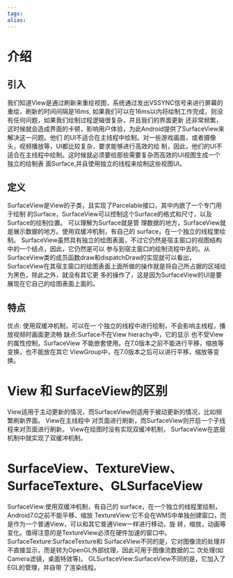 ```yaml
---
tags: 
alias:
---
```

# 介绍
## 引入
我们知道View是通过刷新来重绘视图，系统通过发出VSSYNC信号来进行屏幕的重绘，刷新的时间间隔是16ms, 如果我们可以在16ms以内将绘制工作完成，则没有任何问题，如果我们绘制过程逻辑很复杂，并且我们的界面更新 还非常频繁，这时候就会造成界面的卡顿，影响用户体验，为此Android提供了SurfaceView来解决这一问题。他们 的UI不适合在主线程中绘制。对一些游戏画面，或者摄像头，视频播放等，UI都比较复杂，要求能够进行高效的绘 制，因此，他们的UI不适合在主线程中绘制。这时候就必须要给那些需要复杂而高效的UI视图生成一个独立的绘制表 面Surface,并且使用独立的线程来绘制这些视图UI。
## 定义
SurfaceView是View的子类，且实现了Parcelable接口，其中内嵌了一个专门用于绘制 的Surface，SurfaceView可以控制这个Surface的格式和尺寸，以及Surface的绘制位置。
可以理解为Surface就是管 理数据的地方，SurfaceView就是展示数据的地方。使用双缓冲机制，有自己的 surface，在一个独立的线程里绘 制。 
SurfaceView虽然具有独立的绘图表面，不过它仍然是宿主窗口的视图结构中的一个结点，因此，它仍然是可以 参与到宿主窗口的绘制流程中去的。从SurfaceView类的成员函数draw和dispatchDraw的实现就可以看出， SurfaceView在其宿主窗口的绘图表面上面所做的操作就是将自己所占据的区域绘为黑色，除此之外，就没有其它更 多的操作了，这是因为SurfaceView的UI是要展现在它自己的绘图表面上面的。 
## 特点
优点: 使用双缓冲机制，可以在一 个独立的线程中进行绘制，不会影响主线程，播放视频时画面更流畅 
缺点:Surface不在View hierachy中，它的显示 也不受View的属性控制，SurfaceView 不能嵌套使用。在7.0版本之前不能进行平移，缩放等变换，也不能放在其它 ViewGroup中，在7.0版本之后可以进行平移，缩放等变换。


# View 和 SurfaceView的区别
View适用于主动更新的情况，而SurfaceView则适用于被动更新的情况，比如频繁刷新界面。 View在主线程中 对页面进行刷新，而SurfaceView则开启一个子线程来对页面进行刷新。 View在绘图时没有实现双缓冲机制， SurfaceView在底层机制中就实现了双缓冲机制。
# SurfaceView、TextureView、SurfaceTexture、GLSurfaceView

SurfaceView:使用双缓冲机制，有自己的 surface，在一个独立的线程里绘制，Android7.0之前不能平移、缩放 TextureView:它不会在WMS中单独创建窗口，而是作为一个普通View，可以和其它普通View一样进行移动，旋 转，缩放，动画等变化。值得注意的是TextureView必须在硬件加速的窗口中。 SurfaceTexture:SurfaceTexture和 SurfaceView不同的是，它对图像流的处理并不直接显示，而是转为OpenGL外部纹理，因此可用于图像流数据的二 次处理(如Camera滤镜，桌面特效等)。 GLSurfaceView:SurfaceView不同的是，它加入了EGL的管理，并自带 了渲染线程。





